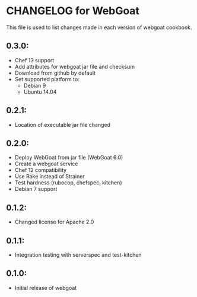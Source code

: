 # CHANGELOG for WebGoat

This file is used to list changes made in each version of webgoat cookbook.

## 0.3.0:

* Chef 13 support
* Add attributes for webgoat jar file and checksum
* Download from github by default
* Set supported platform to:
  - Debian 9
  - Ubuntu 14.04

## 0.2.1:

* Location of executable jar file changed

## 0.2.0:

* Deploy WebGoat from jar file (WebGoat 6.0)
* Create a webgoat service
* Chef 12 compatibility
* Use Rake instead of Strainer
* Test hardness (rubocop, chefspec, kitchen)
* Debian 7 support

## 0.1.2:

* Changed license for Apache 2.0

## 0.1.1:

* Integration testing with serverspec and test-kitchen

## 0.1.0:

* Initial release of webgoat
